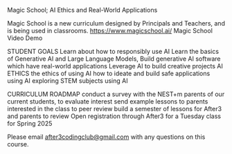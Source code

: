 Magic School; AI Ethics and Real-World Applications


Magic School is a new curriculum designed by Principals and Teachers, and is being used in classrooms.
https://www.magicschool.ai/
Magic School Video Demo


STUDENT GOALS
Learn about how to responsibly use AI
Learn the basics of Generative AI and Large Language Models,
Build generative AI software which have real-world applications
Leverage AI to build creative projects
AI ETHICS
the ethics of using AI
how to ideate and build safe applications using AI
exploring STEM subjects using AI

CURRICULUM ROADMAP
conduct a survey with the NEST+m parents of our current students, to evaluate interest
send example lessons to parents interested in the class to peer review
build a semester of lessons for After3 and parents to review
Open registration through After3 for a Tuesday class for Spring 2025

Please email after3codingclub@gmail.com with any questions on this course.

